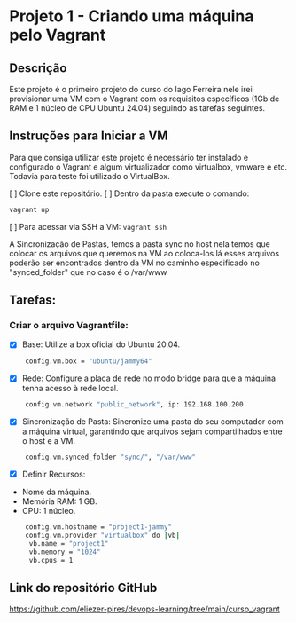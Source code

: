 # Projeto 1 - Criando uma máquina pelo Vagrant

## Descrição
Este projeto é o primeiro projeto do curso do Iago Ferreira nele irei provisionar uma VM com o Vagrant com os requisitos específicos (1Gb de RAM e 1 núcleo de CPU Ubuntu 24.04) seguindo as tarefas seguintes.

## Instruções para Iniciar a VM
Para que consiga utilizar este projeto é necessário ter instalado e configurado o Vagrant e algum virtualizador como virtualbox, vmware e etc. Todavia para teste foi utilizado o VirtualBox.

[ ] Clone este repositório.
[ ] Dentro da pasta execute o comando: 
``` bash
vagrant up
```
[ ] Para acessar via SSH a VM: `vagrant ssh`

A Sincronização de Pastas, temos a pasta sync no host nela temos que colocar os arquivos que queremos na VM ao coloca-los lá esses arquivos poderão ser encontrados dentro da VM no caminho especificado no "synced_folder" que no caso é o /var/www

## Tarefas:
### Criar o arquivo **Vagrantfile**:
- [x] Base: Utilize a box oficial do Ubuntu 20.04.
``` bash
    config.vm.box = "ubuntu/jammy64"
```

- [x] Rede: Configure a placa de rede no modo bridge para que a máquina tenha acesso à rede local.
``` bash
    config.vm.network "public_network", ip: 192.168.100.200
```

- [x] Sincronização de Pasta: Sincronize uma pasta do seu computador com a máquina virtual, garantindo que arquivos sejam compartilhados entre o host e a VM.
``` bash
    config.vm.synced_folder "sync/", "/var/www"
```

- [x] Definir Recursos:
 - Nome da máquina.
 - Memória RAM: 1 GB.
 - CPU: 1 núcleo.
``` bash
    config.vm.hostname = "project1-jammy"
    config.vm.provider "virtualbox" do |vb|
     vb.name = "project1"
     vb.memory = "1024"
     vb.cpus = 1
```
## Link do repositório GitHub

https://github.com/eliezer-pires/devops-learning/tree/main/curso_vagrant
